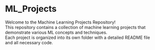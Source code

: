 # ML_Projects

Welcome to the Machine Learning Projects Repository!  
This repository contains a collection of machine learning projects that demonstrate various ML concepts and techniques.    
Each project is organized into its own folder with a detailed README file and all necessary code.

